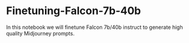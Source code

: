 # Finetuning-Falcon-7b-40b
In this notebook we will finetune Falcon 7b/40b instruct to generate high quality Midjourney prompts. 
